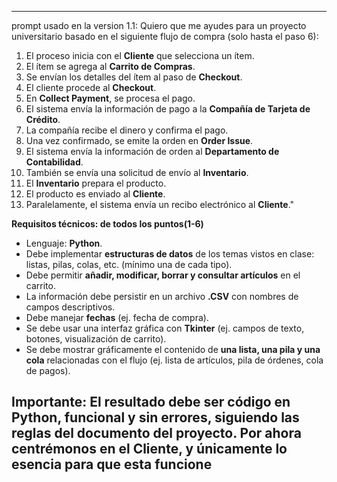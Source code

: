 --------------------------------------------------------------------------------------------------------------------------
prompt usado en la version 1.1:
Quiero que me ayudes para un proyecto universitario basado en el siguiente flujo de compra (solo hasta el paso 6):

1. El proceso inicia con el **Cliente** que selecciona un ítem.
2. El ítem se agrega al **Carrito de Compras**.
3. Se envían los detalles del ítem al paso de **Checkout**.
4. El cliente procede al **Checkout**.
5. En **Collect Payment**, se procesa el pago.
6. El sistema envía la información de pago a la **Compañía de Tarjeta de Crédito**.
7. La compañía recibe el dinero y confirma el pago.
8. Una vez confirmado, se emite la orden en **Order Issue**.
9. El sistema envía la información de orden al **Departamento de Contabilidad**.
10. También se envía una solicitud de envío al **Inventario**.
11. El **Inventario** prepara el producto.
12. El producto es enviado al **Cliente**.
13. Paralelamente, el sistema envía un recibo electrónico al **Cliente**."


**Requisitos técnicos: de todos los puntos(1-6)**

* Lenguaje: **Python**.
* Debe implementar **estructuras de datos** de los temas vistos en clase: listas, pilas, colas, etc. (mínimo una de cada tipo).
* Debe permitir **añadir, modificar, borrar y consultar artículos** en el carrito.
* La información debe persistir en un archivo **.CSV** con nombres de campos descriptivos.
* Debe manejar **fechas** (ej. fecha de compra).
* Se debe usar una interfaz gráfica con **Tkinter** (ej. campos de texto, botones, visualización de carrito).
* Se debe mostrar gráficamente el contenido de **una lista, una pila y una cola** relacionadas con el flujo (ej. lista de artículos, pila de órdenes, cola de pagos).


Importante:
El resultado debe ser código en Python, funcional y sin errores, siguiendo las reglas del documento del proyecto.
Por ahora centrémonos en el Cliente, y únicamente lo esencia para que esta funcione
--------------------------------------------------------------------------------------------------------------------------

